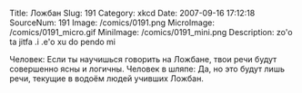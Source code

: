 Title: Ложбан 
Slug: 191 
Category: xkcd 
Date: 2007-09-16 17:12:18 
SourceNum: 191 
Image: /comics/0191.png 
MicroImage: /comics/0191_micro.gif 
MiniImage: /comics/0191_mini.png 
Description: zo'o ta jitfa .i .e'o xu do pendo mi 

Человек: Если ты научишься говорить на Ложбане, твои речи будут совершенно ясны и логичны.
Человек в шляпе: Да, но это будут лишь речи, текущие в водоём людей учивших Ложбан.